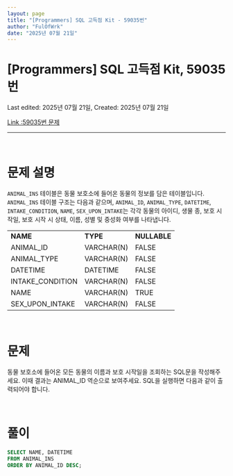 ```yaml
---
layout: page
title: "[Programmers] SQL 고득점 Kit - 59035번"
author: "FulOfWrk"
date: "2025년 07월 21일"
---
```


# [Programmers] SQL 고득점 Kit, 59035번

Last edited: 2025년 07월 21일, Created: 2025년 07월 21일

[Link :59035번 문제](https://school.programmers.co.kr/learn/courses/30/lessons/59035)

---

<br>

# 문제 설명

`ANIMAL_INS` 테이블은 동물 보호소에 들어온 동물의 정보를 담은 테이블입니다. `ANIMAL_INS` 테이블 구조는 다음과 같으며, `ANIMAL_ID`, `ANIMAL_TYPE`, `DATETIME`, `INTAKE_CONDITION`, `NAME`, `SEX_UPON_INTAKE`는 각각 동물의 아이디, 생물 종, 보호 시작일, 보호 시작 시 상태, 이름, 성별 및 중성화 여부를 나타냅니다. 

<table>
  <tr>
    <td><b>NAME</b></td>
    <td><b>TYPE</b></td>
    <td><b>NULLABLE</b></td>
  </tr>
  <tr>
    <td>ANIMAL_ID</td>
    <td>VARCHAR(N)</td>
    <td>FALSE</td>
  </tr>
  <tr>
    <td>ANIMAL_TYPE</td>
    <td>VARCHAR(N)</td>
    <td>FALSE</td>
  </tr>
  <tr>
    <td>DATETIME</td>
    <td>DATETIME</td>
    <td>FALSE</td>
  </tr>
  <tr>
    <td>INTAKE_CONDITION</td>
    <td>VARCHAR(N)</td>
    <td>FALSE</td>
  </tr>
  <tr>
    <td>NAME</td>
    <td>VARCHAR(N)</td>
    <td>TRUE</td>
  </tr>
  <tr>
    <td>SEX_UPON_INTAKE</td>
    <td>VARCHAR(N)</td>
    <td>FALSE</td>
  </tr>
</table>

<br>

# 문제

동물 보호소에 들어온 모든 동물의 이름과 보호 시작일을 조회하는 SQL문을 작성해주세요. 이때 결과는 ANIMAL_ID 역순으로 보여주세요. SQL을 실행하면 다음과 같이 출력되어야 합니다. 

<br>

# 풀이

```sql
SELECT NAME, DATETIME
FROM ANIMAL_INS
ORDER BY ANIMAL_ID DESC;
```

<br>